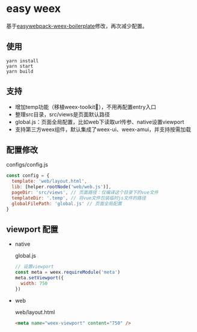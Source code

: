 # easy weex
  基于[easywebpack-weex-boilerplate](https://github.com/easy-team/easywebpack-weex-boilerplate)修改，再次减少配置。

## 使用

    yarn install
    yarn start
    yarn build

## 支持

* 增加temp功能（移植weex-toolkit），不用再配置entry入口
* 整理src目录，src/views是页面默认路径
* global.js：页面全局配置，比如web下读取url传参、native设置viewport
* 支持第三方weex组件，默认集成了weex-ui、weex-amui，并支持按需加载

## 配置修改

  configs/config.js
  ```js
  const config = {
    template: 'web/layout.html',
    lib: [helper.rootNode('web/web.js')],
    pageDir: 'src/views', // 页面路径：仅编译这个目录下的vue文件
    templateDir: '.temp', // 将vue文件包装临时js文件的路径
    globalFilePath: 'global.js' // 页面全局配置
  }
  ```
## viewport 配置
* native

  global.js
  ```js
  // 设置viewport
  const meta = weex.requireModule('meta')
  meta.setViewport({
    width: 750
  })
  ```

* web

  web/layout.html

  ```html
  <meta name="weex-viewport" content="750" />
  ```